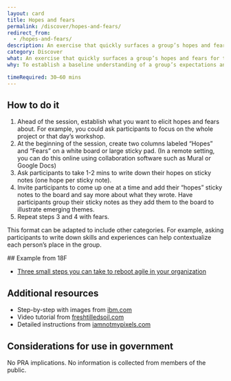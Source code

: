 ```yaml
---
layout: card
title: Hopes and fears
permalink: /discover/hopes-and-fears/
redirect_from:
  - /hopes-and-fears/
description: An exercise that quickly surfaces a group’s hopes and fears for the future
category: Discover
what: An exercise that quickly surfaces a group’s hopes and fears for the future
why: To establish a baseline understanding of a group’s expectations and concerns about a project and to give each person an opportunity to voice their perspective

timeRequired: 30–60 mins
---
```


## How to do it

  1. Ahead of the session, establish what you want to elicit hopes and fears about. For example, you could ask participants to focus on the whole project or that day’s workshop.     
  2. At the beginning of the session, create two columns labeled “Hopes” and “Fears” on a white board or large sticky pad. 
(In a remote setting, you can do this online using collaboration software such as Mural or Google Docs)
  3. Ask participants to take 1-2 mins to write down their hopes on sticky notes (one hope per sticky note). 
  4. Invite participants to come up one at a time and add their “hopes” sticky notes to the board and say more about what they wrote. Have participants group their sticky notes as they add them to the board to illustrate emerging themes.
  5. Repeat steps 3 and 4 with fears.  
  
This format can be adapted to include other categories. For example, asking participants to write down skills and experiences can help contextualize each person’s place in the group.

<section class="method--section method--section--18f-example" markdown="1" >
## Example from 18F

- [Three small steps you can take to reboot agile in your organization](https://18f.gsa.gov/2016/10/25/three-small-steps-you-can-take-to-reboot-agile-in-your-organization/)

</section>

<section class="method--section method--section--additional-resources" markdown="1">

## Additional resources

- Step-by-step with images from [ibm.com](https://www.ibm.com/design/thinking/page/toolkit/activity/hopes-and-fears)
- Video tutorial from [freshtilledsoil.com](https://www.freshtilledsoil.com/design-sprint-shorts-episode-6-hopes-and-fears/)
- Detailed instructions from [iamnotmypixels.com](https://www.iamnotmypixels.com/design-sprints-hopes-and-fears/)

</section>

<section class="method--section method--section--government-considerations" markdown="1" >

## Considerations for use in government  

No PRA implications. No information is collected from members of the public.
</section>
